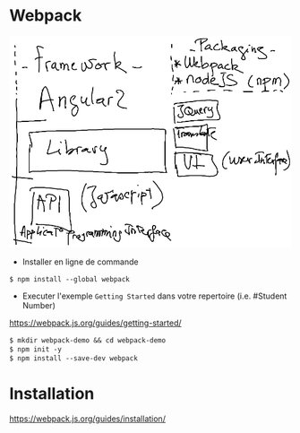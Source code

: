 # Webpack

![alt tag](FrameWork.png)

* Installer en ligne de commande

```
$ npm install --global webpack
```

* Executer l'exemple `Getting Started` dans votre repertoire (i.e. #Student Number)

https://webpack.js.org/guides/getting-started/

```
$ mkdir webpack-demo && cd webpack-demo
$ npm init -y
$ npm install --save-dev webpack
```


# Installation

https://webpack.js.org/guides/installation/


